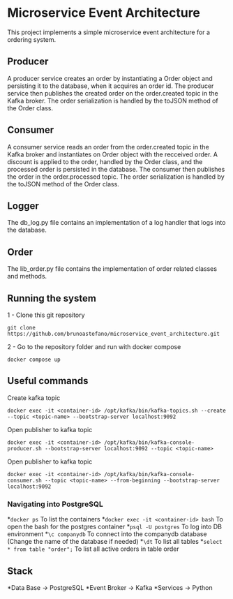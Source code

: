 # Microservice Event Architecture
This project implements a simple microservice event architecture for a ordering system. 

## Producer
A producer service creates an order by instantiating a Order object and persisting it to the database, when it acquires an order id. The producer service then publishes the created order on the order.created topic in the Kafka broker. The order serialization is handled by the toJSON method of the Order class.

## Consumer
A consumer service reads an order from the order.created topic in the Kafka broker and instantiates on Order object with the recceived order. A discount is applied to the order, handled by the Order class, and the processed order is persisted in the database. The consumer then publishes the order in the order.processed topic. The order serialization is handled by the toJSON method of the Order class.

## Logger
The db_log.py file contains an implementation of a log handler that logs into the database.

## Order
The lib_order.py file contains the implementation of order related classes and methods.

## Running the system
1 - Clone this git repository 
```
git clone https://github.com/brunoastefano/microservice_event_architecture.git
```
2 - Go to the repository folder and run with docker compose
```
docker compose up
```

## Useful commands
Create kafka topic 
```
docker exec -it <container-id> /opt/kafka/bin/kafka-topics.sh --create --topic <topic-name> --bootstrap-server localhost:9092
```

Open publisher to kafka topic
```
docker exec -it <container-id> /opt/kafka/bin/kafka-console-producer.sh --bootstrap-server localhost:9092 --topic <topic-name>
```

Open publisher to kafka topic
```
docker exec -it <container-id> /opt/kafka/bin/kafka-console-consumer.sh --topic <topic-name> --from-beginning --bootstrap-server localhost:9092
```

### Navigating into PostgreSQL
*`docker ps` To list the containers
*`docker exec -it <container-id> bash` To open the bash for the postgres container
*`psql -U postgres` To log into DB environment
*`\c companydb` To connect into the companydb database (Change the name of the database if needed)
*`\dt` To list all tables
*`select * from table "order";` To list all active orders in table order

## Stack 
*Data Base -> PostgreSQL
*Event Broker -> Kafka
*Services -> Python
